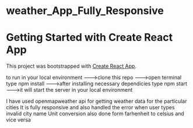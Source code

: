 
# weather_App_Fully_Responsive

# Getting Started with Create React App

This project was bootstrapped with [Create React App](https://github.com/facebook/create-react-app).

to run in your local environment 
--->clone this repo
--->open terminal type npm install
--->after installing necessary dependicies type npm start
--->it will start the server in your local environment

I have used openmapweather api for getting weather data for the particular cities 
It is fully responsive and also handled the error when user types invalid city name
Unit conversion also done form farhenheit to celsius and vice versa





